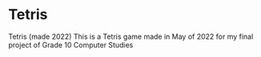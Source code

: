 # Tetris
Tetris (made 2022)
This is a Tetris game made in May of 2022 for my final project of Grade 10 Computer Studies
